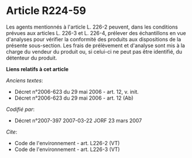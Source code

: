 # Article R224-59

Les agents mentionnés à l'article L. 226-2 peuvent, dans les conditions prévues aux articles L. 226-3 et L. 226-4, prélever
des échantillons en vue d'analyses pour vérifier la conformité des produits aux dispositions de la présente sous-section. Les
frais de prélèvement et d'analyse sont mis à la charge du vendeur du produit ou, si celui-ci ne peut pas être identifié, du
détenteur du produit.

**Liens relatifs à cet article**

_Anciens textes_:

  - Décret n°2006-623 du 29 mai 2006 - art. 12, v. init.
  - Décret n°2006-623 du 29 mai 2006 - art. 12 (Ab)

_Codifié par_:

  - Décret n°2007-397 2007-03-22 JORF 23 mars 2007

_Cite_:

  - Code de l'environnement - art. L226-2 (VT)
  - Code de l'environnement - art. L226-3 (VT)
